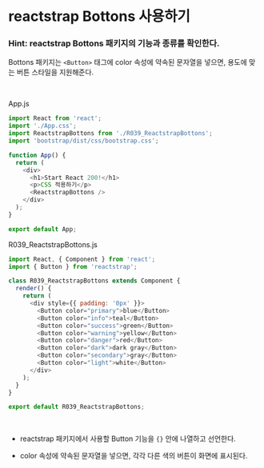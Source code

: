 # reactstrap Bottons 사용하기

### Hint: reactstrap Bottons 패키지의 기능과 종류를 확인한다.

Bottons 패키지는 `<Button>` 태그에 color 속성에 약속된 문자열을 넣으면, 용도에 맞는 버튼 스타일을 지원해준다.

<br>

App.js

```js
import React from 'react';
import './App.css';
import ReactstrapBottons from './R039_ReactstrapBottons';
import 'bootstrap/dist/css/bootstrap.css';

function App() {
  return (
    <div>
      <h1>Start React 200!</h1>
      <p>CSS 적용하기</p>
      <ReactstrapBottons />
    </div>
  );
}

export default App;
```

R039_ReactstrapBottons.js

```js
import React, { Component } from 'react';
import { Button } from 'reactstrap';

class R039_ReactstrapBottons extends Component {
  render() {
    return (
      <div style={{ padding: '0px' }}>
        <Button color="primary">blue</Button>
        <Button color="info">teal</Button>
        <Button color="success">green</Button>
        <Button color="warning">yellow</Button>
        <Button color="danger">red</Button>
        <Button color="dark">dark gray</Button>
        <Button color="secondary">gray</Button>
        <Button color="light">white</Button>
      </div>
    );
  }
}

export default R039_ReactstrapBottons;
```

<br>

- reactstrap 패키지에서 사용할 Button 기능을 `{}` 안에 나열하고 선언한다.

- color 속성에 약속된 문자열을 넣으면, 각각 다른 색의 버튼이 화면에 표시된다.
